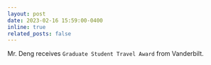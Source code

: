 ```yaml
---
layout: post
date: 2023-02-16 15:59:00-0400
inline: true
related_posts: false
---
```


Mr. Deng receives `Graduate Student Travel Award` from Vanderbilt.
